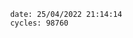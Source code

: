 

                date: 25/04/2022 21:14:14
                cycles: 98760

                         